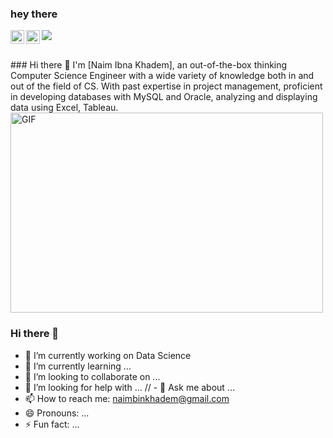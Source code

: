 ### hey there 
<a href="https://www.instagram.com/naimkhadem/">
  <img align="left" alt="Naim's Instagram" width="22px" src="https://raw.githubusercontent.com/hussainweb/hussainweb/main/icons/instagram.png" />
</a>
<!-- <a href="https://discord.gg/XTW52Kt">
  <img align="left" alt="Abhishek's Discord" width="22px" src="https://raw.githubusercontent.com/peterthehan/peterthehan/master/assets/discord.svg" />
</a> -->
<!-- <a href="https://twitter.com/abhisheknaiidu">
  <img align="left" alt="Abhishek Naidu | Twitter" width="22px" src="https://raw.githubusercontent.com/peterthehan/peterthehan/master/assets/twitter.svg" />
</a> -->
<a href="https://www.linkedin.com/in/naimkhadem/">
  <img align="left" alt="Naim's LinkedIN" width="22px" src="https://raw.githubusercontent.com/peterthehan/peterthehan/master/assets/linkedin.svg" />
</a>

![](https://visitor-badge.glitch.me/badge?page_id=NaimIbna.NaimIbna)

<br />
### Hi there 👋
I'm [Naim Ibna Khadem], an out-of-the-box thinking Computer Science Engineer with a wide variety of knowledge both in and out of the field of CS. With past expertise in project management, proficient in developing databases with MySQL and Oracle, analyzing and displaying data using Excel, Tableau.

  <img align="center" alt="GIF" src="https://github.com/abhisheknaiidu/abhisheknaiidu/blob/master/code.gif?raw=true" width="500" height="320" />

### Hi there 👋

- 🔭 I’m currently working on Data Science
- 🌱 I’m currently learning ...
- 👯 I’m looking to collaborate on ...
- 🤔 I’m looking for help with ...
// - 💬 Ask me about ...
- 📫 How to reach me: naimbinkhadem@gmail.com
- 😄 Pronouns: ...
- ⚡ Fun fact: ...

<!--
**NaimIbna/NaimIbna** is a ✨ _special_ ✨ repository because its `README.md` (this file) appears on your GitHub profile.

Here are some ideas to get you started:

- 🔭 I’m currently working on Data Science
- 🌱 I’m currently learning ...
- 👯 I’m looking to collaborate on ...
- 🤔 I’m looking for help with ...
- 💬 Ask me about ...
- 📫 How to reach me: ...
- 😄 Pronouns: ...
- ⚡ Fun fact: ...
-->
